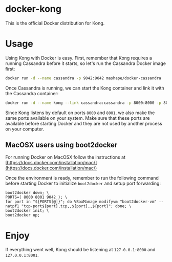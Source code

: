 # docker-kong
This is the official Docker distribution for Kong.

# Usage

Using Kong with Docker is easy. First, remember that Kong requires a running Cassandra before it starts, so let's run the Cassandra Docker image first:

```bash
docker run -d --name cassandra -p 9042:9042 mashape/docker-cassandra
```

Once Cassandra is running, we can start the Kong container and link it with the Cassandra container:

```bash
docker run -d --name kong --link cassandra:cassandra -p 8000:8000 -p 8001:8001 mashape/docker-kong:0.0.1-beta
```

Since Kong listens by default on ports `8000` and `8001`, we also make the same ports available on your system. Make sure that these ports are available before starting Docker and they are not used by another process on your computer.

## MacOSX users using boot2docker

For running Docker on MacOSX follow the instructions at [https://docs.docker.com/installation/mac/](https://docs.docker.com/installation/mac/)

Once the environment is ready, remember to run the following command before starting Docker to initialize `boot2docker` and setup port forwarding:

```
boot2docker down; \
PORTS=( 8000 8001 9042 ); \
for port in "${PORTS[@]}"; do VBoxManage modifyvm "boot2docker-vm" --natpf1 "tcp-port${port},tcp,,${port},,${port}"; done; \
boot2docker init; \
boot2docker up;
```

# Enjoy

If everything went well, Kong should be listening at `127.0.0.1:8000` and `127.0.0.1:8001`.
